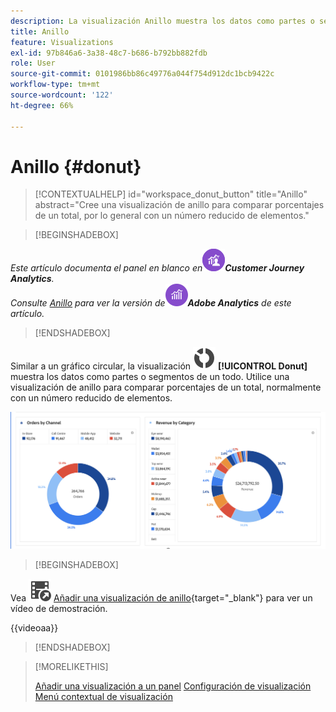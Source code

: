 ```yaml
---
description: La visualización Anillo muestra los datos como partes o segmentos de un todo.
title: Anillo
feature: Visualizations
exl-id: 97b846a6-3a38-48c7-b686-b792bb882fdb
role: User
source-git-commit: 0101986bb86c49776a044f754d912dc1bcb9422c
workflow-type: tm+mt
source-wordcount: '122'
ht-degree: 66%

---
```


# Anillo {#donut}

<!-- markdownlint-disable MD034 -->

>[!CONTEXTUALHELP]
>id="workspace_donut_button"
>title="Anillo"
>abstract="Cree una visualización de anillo para comparar porcentajes de un total, por lo general con un número reducido de elementos."

<!-- markdownlint-enable MD034 -->


>[!BEGINSHADEBOX]

_Este artículo documenta el panel en blanco en_![CustomerJourneyAnalytics ](/help/assets/icons/CustomerJourneyAnalytics.svg)_**Customer Journey Analytics**._<br/>_Consulte [Anillo](https://experienceleague.adobe.com/en/docs/analytics/analyze/analysis-workspace/visualizations/donut) para ver la versión de_![AdobeAnalytics](/help/assets/icons/AdobeAnalytics.svg)_**Adobe Analytics** de este artículo._

>[!ENDSHADEBOX]


Similar a un gráfico circular, la visualización ![GraphDonut](/help/assets/icons/GraphDonut.svg) **[!UICONTROL Donut]** muestra los datos como partes o segmentos de un todo. Utilice una visualización de anillo para comparar porcentajes de un total, normalmente con un número reducido de elementos.

![Gráfico de anillo que muestra los datos como partes o segmentos de un todo.](assets/donut.png)


>[!BEGINSHADEBOX]

Vea ![VideoCheckedOut](/help/assets/icons/VideoCheckedOut.svg) [Añadir una visualización de anillo](https://video.tv.adobe.com/v/334309/?quality=12&learn=on){target="_blank"} para ver un vídeo de demostración.

{{videoaa}}

>[!ENDSHADEBOX]


>[!MORELIKETHIS]
>
>[Añadir una visualización a un panel](/help/analysis-workspace/visualizations/freeform-analysis-visualizations.md#add-visualizations-to-a-panel)
>[Configuración de visualización](/help/analysis-workspace/visualizations/freeform-analysis-visualizations.md#settings)
>[Menú contextual de visualización](/help/analysis-workspace/visualizations/freeform-analysis-visualizations.md#context-menu)
>

